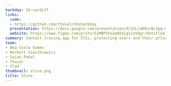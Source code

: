```yaml
---
hackday: 24-cardiff
links:
  code:
  - https://github.com/thusal/nhshackday
  presentation: https://docs.google.com/presentation/d/1XLia09vrBc1pq-mIpaVwlHldWB4vZTDe/edit?usp=sharing
  website: https://www.figma.com/proto/5jMBP5Fo2eW24jg1inVQgr/Untitled?type=design&node-id=2-2&scaling=scale-down&page-id=0%3A1&starting-point-node-id=2%3A2&show-proto-sidebar=1
summary: Contact tracing app for STIs, protecting users and their privacy.
team:
- Bea Costa Gomes
- Norbert Sieczkiewicz
- Sajan Patel
- Thusal
- Vlad'
thumbnail: stive.png
title: Stive
---
```

